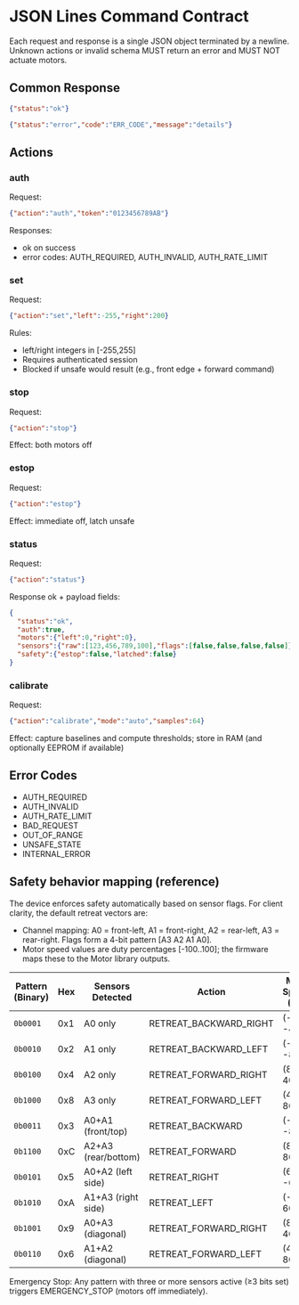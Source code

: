 # JSON Lines Command Contract

Each request and response is a single JSON object terminated by a newline. Unknown actions or invalid schema MUST return an error and MUST NOT actuate motors.

## Common Response

```json
{"status":"ok"}
```

```json
{"status":"error","code":"ERR_CODE","message":"details"}
```

## Actions

### auth
Request:
```json
{"action":"auth","token":"0123456789AB"}
```
Responses:
- ok on success
- error codes: AUTH_REQUIRED, AUTH_INVALID, AUTH_RATE_LIMIT

### set
Request:
```json
{"action":"set","left":-255,"right":200}
```
Rules:
- left/right integers in [-255,255]
- Requires authenticated session
- Blocked if unsafe would result (e.g., front edge + forward command)

### stop
Request:
```json
{"action":"stop"}
```
Effect: both motors off

### estop
Request:
```json
{"action":"estop"}
```
Effect: immediate off, latch unsafe

### status
Request:
```json
{"action":"status"}
```
Response ok + payload fields:
```json
{
  "status":"ok",
  "auth":true,
  "motors":{"left":0,"right":0},
  "sensors":{"raw":[123,456,789,100],"flags":[false,false,false,false]},
  "safety":{"estop":false,"latched":false}
}
```

### calibrate
Request:
```json
{"action":"calibrate","mode":"auto","samples":64}
```
Effect: capture baselines and compute thresholds; store in RAM (and optionally EEPROM if available)

## Error Codes
- AUTH_REQUIRED
- AUTH_INVALID
- AUTH_RATE_LIMIT
- BAD_REQUEST
- OUT_OF_RANGE
- UNSAFE_STATE
- INTERNAL_ERROR

## Safety behavior mapping (reference)

The device enforces safety automatically based on sensor flags. For client clarity, the default retreat vectors are:

- Channel mapping: A0 = front-left, A1 = front-right, A2 = rear-left, A3 = rear-right. Flags form a 4-bit pattern [A3 A2 A1 A0].
- Motor speed values are duty percentages [-100..100]; the firmware maps these to the Motor library outputs.

| Pattern (Binary) | Hex | Sensors Detected         | Action                    | Motor Speeds (L, R) |
|------------------|-----|--------------------------|---------------------------|---------------------|
| `0b0001`         | 0x1 | A0 only                  | RETREAT_BACKWARD_RIGHT    | (-80, -40)          |
| `0b0010`         | 0x2 | A1 only                  | RETREAT_BACKWARD_LEFT     | (-40, -80)          |
| `0b0100`         | 0x4 | A2 only                  | RETREAT_FORWARD_RIGHT     | (80, 40)            |
| `0b1000`         | 0x8 | A3 only                  | RETREAT_FORWARD_LEFT      | (40, 80)            |
| `0b0011`         | 0x3 | A0+A1 (front/top)        | RETREAT_BACKWARD          | (-80, -80)          |
| `0b1100`         | 0xC | A2+A3 (rear/bottom)      | RETREAT_FORWARD           | (80, 80)            |
| `0b0101`         | 0x5 | A0+A2 (left side)        | RETREAT_RIGHT             | (60, -60)           |
| `0b1010`         | 0xA | A1+A3 (right side)       | RETREAT_LEFT              | (-60, 60)           |
| `0b1001`         | 0x9 | A0+A3 (diagonal)         | RETREAT_FORWARD_RIGHT     | (80, 40)            |
| `0b0110`         | 0x6 | A1+A2 (diagonal)         | RETREAT_FORWARD_LEFT      | (40, 80)            |

Emergency Stop: Any pattern with three or more sensors active (≥3 bits set) triggers EMERGENCY_STOP (motors off immediately).
